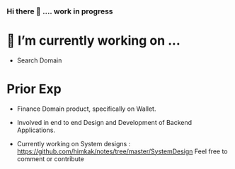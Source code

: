 ### Hi there 👋 .... work in progress

# 🔭 I’m currently working on ... 
- Search Domain
# Prior Exp
- Finance Domain product, specifically on Wallet.
- Involved in end to end Design and Development of Backend Applications.

- Currently working on System designs : https://github.com/himkak/notes/tree/master/SystemDesign 
Feel free to comment or contribute
<!--
**himkak/himkak** is a ✨ _special_ ✨ repository because its `README.md` (this file) appears on your GitHub profile.

Here are some ideas to get you started:



- 🌱 I’m currently learning ...
- 👯 I’m looking to collaborate on ...
- 🤔 I’m looking for help with ...
- 💬 Ask me about ...
- 📫 How to reach me: ...
- 😄 Pronouns: ...
- ⚡ Fun fact: ...
-->
